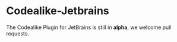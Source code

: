 # Codealike-Jetbrains

The Codealike Plugin for JetBrains is still in **alpha**, we welcome pull requests. 
